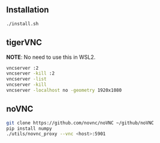 Installation
-----------

```bash
./install.sh
```

tigerVNC
--------

**NOTE**: No need to use this in WSL2.

```bash
vncserver :2
vncserver -kill :2
vncserver -list
vncserver -kill
vncserver -localhost no -geometry 1920x1080
```

noVNC
-----

```bash
git clone https://github.com/novnc/noVNC ~/github/noVNC
pip install numpy
./utils/novnc_proxy --vnc <host>:5901
```
